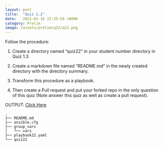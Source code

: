```yaml
---
layout: post
title:  "Quiz 2.2"
date:   2021-01-16 22:35:58 +0800
category: Prelim
image: /assets/prelim/q22/q22.png
---
```

Follow the procedure:

1. Create a directory named “quiz22” in your student number directory in Quiz 1.3

2. Create a markdown file named “README.md” in the newly created directory with the directory summary.

3. Transform this procedure as a playbook.

4. Then create a Pull request and put your forked repo in the only question of this quiz (Note answer this quiz as well as create a pull request).

OUTPUT:
[Click Here](https://github.com/jdocampo-tip/sysad2-12021/tree/quiz2.2/1811089/quiz22)

```
.  
├── README.md  
├── ansible.cfg  
├── group_vars  
│   └── vars  
├── playbook22.yaml  
└── quiz22  
```
